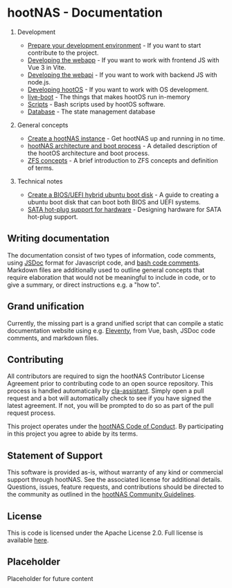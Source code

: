 # hootNAS - Documentation

1. Development
    - [Prepare your development environment](/documentation/prepare-development-environment.md) - 
    If you want to start contribute to the project.
    - [Developing the webapp](/webapp/README.md) - If you want to work with 
    frontend JS with Vue 3 in Vite.
    - [Developing the webapi](/webapi/README.md) - If you want to work with 
    backend JS with node.js.
    - [Developing hootOS](/hoot-os/README.md) - If you want to work with 
    OS development.
    - [live-boot](/live-boot/README.md) - The things that makes hootOS run 
    in-memory
    - [Scripts](/scripts/README.md) - Bash scripts used by hootOS software.
    - [Database](/db/README.md) - The state management database

2. General concepts
    - [Create a hootNAS instance](/documentation/create-hootnas-instance.md) - 
    Get hootNAS up and running in no time.
    - [hootNAS architecture and boot process](/hoot-os/architecture-and-boot-process.md) - 
    A detailed description of the hootOS architecture and boot process.
    - [ZFS concepts](./zfs-concepts.md) - A brief introduction to ZFS concepts 
    and definition of terms.

3. Technical notes
    - [Create a BIOS/UEFI hybrid ubuntu boot disk](/documentation/tech/create-bios-uefi-hybrid-boot-disk.md) - 
    A guide to creating a ubuntu boot disk that can boot both BIOS and UEFI systems.
    - [SATA hot-plug support for hardware](/documentation/sata-hot-plugging.md) - 
    Designing hardware for SATA hot-plug support.

## Writing documentation

The documentation consist of two types of information, 
code comments, using [JSDoc](https://jsdoc.app/index.html) format for 
Javascript code, and 
[bash code comments](https://www.shell-tips.com/bash/comments/). Markdown 
files are additionally used to outline general concepts that require 
elaboration that would not be meaningful to include in code, or to give a 
summary, or direct instructions e.g. a "how to".

## Grand unification

Currently, the missing part is a grand unified script that can compile a static 
documentation website using e.g. [Eleventy](https://www.11ty.dev/), from Vue, 
bash, JSDoc code comments, and markdown files.

## Contributing

All contributors are required to sign the hootNAS Contributor 
License Agreement prior to contributing code to an open source repository. This 
process is handled automatically by [cla-assistant](https://cla-assistant.io/). 
Simply open a pull request and a bot will automatically check to see if you 
have signed the latest agreement. If not, you will be prompted to do so as part 
of the pull request process. 

This project operates under the [hootNAS Code of Conduct](#placeholder). By 
participating in this project you agree to abide by its terms. 

## Statement of Support

This software is provided as-is, without warranty of any kind or commercial 
support through hootNAS. See the associated license for additional details. 
Questions, issues, feature requests, and contributions should be directed to 
the community as outlined in the [hootNAS Community 
Guidelines](#placeholder).

## License

This is code is licensed under the Apache License 2.0. Full license is 
available [here](../LICENSE).

## Placeholder

Placeholder for future content
